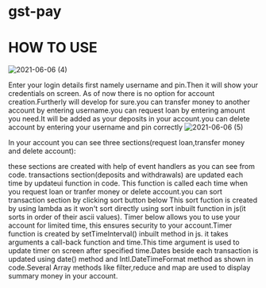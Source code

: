 # gst-pay
# HOW TO USE
![2021-06-06 (4)](https://user-images.githubusercontent.com/62547559/120928088-184d9b80-c698-11eb-94f3-2b72ddf61d70.png)

Enter your login details first namely username and pin.Then it will show your credentials on screen.
As of now there is no option for account creation.Furtherly will develop for sure.you can transfer money to another account by entering username.you can request loan by entering amount you need.It will be added as your deposits in your account.you can delete account by entering your username and pin correctly
![2021-06-06 (5)](https://user-images.githubusercontent.com/62547559/120928114-2ef3f280-c698-11eb-9814-037ebc6600b2.png)

In your account you can see three sections(request loan,transfer money and delete account):





these sections are created with help of event handlers as you can see from code.
transactions section(deposits and withdrawals) are updated each time by updateui function in code.
This function is called each time when you request loan or tranfer money or delete account.you can sort transaction section by clicking sort button below
This sort fuction is created by using lambda as it won't sort directly using sort inbuilt function in js(it sorts in order of their ascii values).
Timer below allows you to use your account for limited time, this ensures security to your account.Timer function is created by setTimeInterval() inbuilt method in js.
it takes arguments a call-back function and time.This time argument is used to update timer on screen after specified time.Dates beside each transaction is updated using 
date() method and Intl.DateTimeFormat method as shown in code.Several Array methods like filter,reduce and map are used to display summary money in your account.

